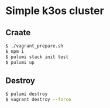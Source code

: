 # Simple k3os cluster

## Craate
```bash
$ ./vagrant_prepare.sh
$ npm i
$ pulumi stack init test
$ pulumi up
```

## Destroy
```bash
$ pulumi destroy
$ vagrant destroy --force
```
